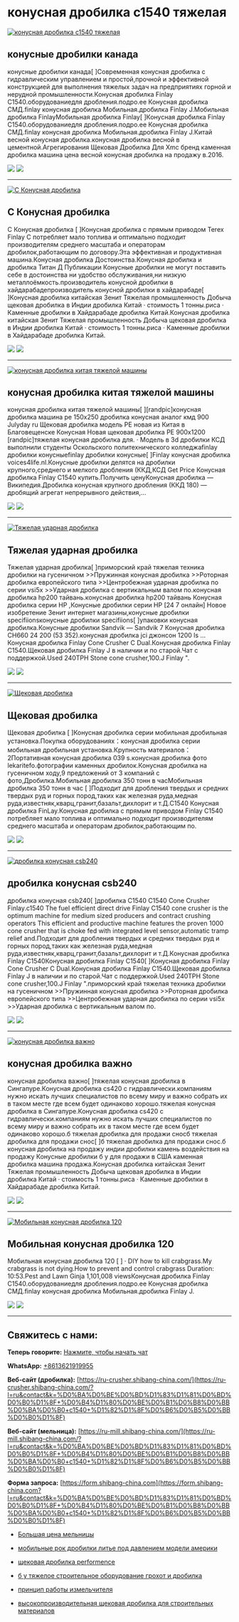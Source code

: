 # конусная дробилка c1540 тяжелая

<a href="https://swt.shibang-china.com/?l=ru&img&k=%D0%BA%D0%BE%D0%BD%D1%83%D1%81%D0%BD%D0%B0%D1%8F+%D0%B4%D1%80%D0%BE%D0%B1%D0%B8%D0%BB%D0%BA%D0%B0+c1540+%D1%82%D1%8F%D0%B6%D0%B5%D0%BB%D0%B0%D1%8F" target="_blank">![конусная дробилка c1540 тяжелая](http://static.shibang-china.com/all-800x300/1366.jpg)</a>

## конусные дробилки канада
конусные дробилки канада[ ]Современная конусная дробилка с гидравлическим управлением и простой,прочной и эффективной конструкцией для выполнения тяжелых задач на предприятиях горной и нерудной промышленности.Конусная дробилка Finlay C1540.оборудованиедля дробления.подро.ее Конусная дробилка СМД.finlay конусная дробилка Мобильная.дробилка Finlay J.Мобильная дробилка FinlayМобильная дробилка Finlay[ ]Конусная дробилка Finlay C1540.оборудованиедля дробления.подро.ее Конусная дробилка СМД.finlay конусная дробилка Мобильная.дробилка Finlay J.Китай весной конусная дробилка.конусная дробилка весной в цементной.Агрегирования Щековая Дробилка Для Xmc бренд каменная дробилка машина цена весной конусная дробилка на продажу в.2016.


<a href="https://whatsapp.shibangsoft.com/WhatsApp.php" target="_blank" title="WhatsApp">![](http://static.shibang-china.com/icon/whatsapp.png)</a> <a href="https://swt.shibang-china.com/?l=ru&icon&k=%D0%BA%D0%BE%D0%BD%D1%83%D1%81%D0%BD%D0%B0%D1%8F+%D0%B4%D1%80%D0%BE%D0%B1%D0%B8%D0%BB%D0%BA%D0%B0+c1540+%D1%82%D1%8F%D0%B6%D0%B5%D0%BB%D0%B0%D1%8F" target="_blank">![](http://static.shibang-china.com/icon/chat-ru.png)</a>

---

<a href="https://swt.shibang-china.com/?l=ru&img&k=%D0%BA%D0%BE%D0%BD%D1%83%D1%81%D0%BD%D0%B0%D1%8F+%D0%B4%D1%80%D0%BE%D0%B1%D0%B8%D0%BB%D0%BA%D0%B0+c1540+%D1%82%D1%8F%D0%B6%D0%B5%D0%BB%D0%B0%D1%8F" target="_blank">![C Конусная дробилка](http://static.shibang-china.com/all-800x300/710.jpg)</a>

## C Конусная дробилка
C Конусная дробилка [ ]Конусная дробилка с прямым приводом Terex Finlay C потребляет мало топлива и оптимально подходит производителям среднего масштаба и операторам дробилок,работающим по договору.Эта эффективная и продуктивная машина.Конусная дробилка Достоинства.Конусная дробилка и дробилка Титан Д Публикации Конусные дробилки не могут поставить себе в достоинства ни удобство обслуживания,ни низкую металлоёмкость.производитель конусной дробилки в хайдарабадепроизводитель конусной дробилки в хайдарабаде[ ]Конусная дробилка китайская Зенит Тяжелая промышленность Добыча щековая дробилка в Индии дробилка Китай &#183; стоимость 1 тонны.риса &#183; Каменные дробилки в Хайдарабаде дробилка Китай.Конусная дробилка китайская Зенит Тяжелая промышленность Добыча щековая дробилка в Индии дробилка Китай &#183; стоимость 1 тонны.риса &#183; Каменные дробилки в Хайдарабаде дробилка Китай.


<a href="https://whatsapp.shibangsoft.com/WhatsApp.php" target="_blank" title="WhatsApp">![](http://static.shibang-china.com/icon/whatsapp.png)</a> <a href="https://swt.shibang-china.com/?l=ru&icon&k=%D0%BA%D0%BE%D0%BD%D1%83%D1%81%D0%BD%D0%B0%D1%8F+%D0%B4%D1%80%D0%BE%D0%B1%D0%B8%D0%BB%D0%BA%D0%B0+c1540+%D1%82%D1%8F%D0%B6%D0%B5%D0%BB%D0%B0%D1%8F" target="_blank">![](http://static.shibang-china.com/icon/chat-ru.png)</a>

---

<a href="https://swt.shibang-china.com/?l=ru&img&k=%D0%BA%D0%BE%D0%BD%D1%83%D1%81%D0%BD%D0%B0%D1%8F+%D0%B4%D1%80%D0%BE%D0%B1%D0%B8%D0%BB%D0%BA%D0%B0+c1540+%D1%82%D1%8F%D0%B6%D0%B5%D0%BB%D0%B0%D1%8F" target="_blank">![конусная дробилка китая тяжелой машины](http://static.shibang-china.com/all-800x300/1430.jpg)</a>

## конусная дробилка китая тяжелой машины
конусная дробилка китая тяжелой машины[ ][randpic]конусная дробилка машина ре 150x250 дробилка конусная аналог кмд 900 Julyday ru Щековая дробилка модель PE новая из Китая в Благовещенске Конусная Новая щековая дробилка РЕ 900х1200 [randpic]тяжелая конусная дробилка для.&nbsp;&#0183;&#32;Модель в 3d дробилки КСД выполнили студенты Оскольского политехнического колледжаfinlay дробилки конусныеfinlay дробилки конусные[ ]Finlay конусная дробилка voices4life.nl.Конусные дробилки делятся на дробилки крупного,среднего и мелкого дробления (ККД,КСД Get Price Конусная дробилка Finlay C1540 купить.Получить ценуКонусная дробилка — Википедия.Дробилка конусная крупного дробления (ККД 180) — дробящий агрегат непрерывного действия,…


<a href="https://whatsapp.shibangsoft.com/WhatsApp.php" target="_blank" title="WhatsApp">![](http://static.shibang-china.com/icon/whatsapp.png)</a> <a href="https://swt.shibang-china.com/?l=ru&icon&k=%D0%BA%D0%BE%D0%BD%D1%83%D1%81%D0%BD%D0%B0%D1%8F+%D0%B4%D1%80%D0%BE%D0%B1%D0%B8%D0%BB%D0%BA%D0%B0+c1540+%D1%82%D1%8F%D0%B6%D0%B5%D0%BB%D0%B0%D1%8F" target="_blank">![](http://static.shibang-china.com/icon/chat-ru.png)</a>

---

<a href="https://swt.shibang-china.com/?l=ru&img&k=%D0%BA%D0%BE%D0%BD%D1%83%D1%81%D0%BD%D0%B0%D1%8F+%D0%B4%D1%80%D0%BE%D0%B1%D0%B8%D0%BB%D0%BA%D0%B0+c1540+%D1%82%D1%8F%D0%B6%D0%B5%D0%BB%D0%B0%D1%8F" target="_blank">![Тяжелая ударная дробилка](http://static.shibang-china.com/all-800x300/371.jpg)</a>

## Тяжелая ударная дробилка
Тяжелая ударная дробилка[ ]приморский край тяжелая техника дробилки на гусеничном &gt;&gt;Пружинная конусная дробилка &gt;&gt;Роторная дробилка европейского типа &gt;&gt;Центробежная ударная дробилка по серии vsi5x &gt;&gt;Ударная дробилка с вертикальным валом по.конусная дробилка hp200 тайвань.конусная дробилка hp200 тайвань Конусная дробилка серии HP ,Конусные дробилки серии НР [24 7 онлайн] Новое изобретение Зенит интернет магазины,конусные дробилки specifiionsконусные дробилки specifiions[ ]упаковки конусная дробилка.Конусные дробилки Sandvik — Sandvik 7 Конусная дробилка CH660 24 200 (53 352).конусная дробилка jci джонсон 1200 ls …Конусная дробилка Finlay Cone Crusher C Dual.Конусная дробилка Finlay C1540.Щековая дробилка Finlay J в наличии и по старой.Чат с поддержкой.Used 240TPH Stone cone crusher,100.J Finlay &quot;.


<a href="https://whatsapp.shibangsoft.com/WhatsApp.php" target="_blank" title="WhatsApp">![](http://static.shibang-china.com/icon/whatsapp.png)</a> <a href="https://swt.shibang-china.com/?l=ru&icon&k=%D0%BA%D0%BE%D0%BD%D1%83%D1%81%D0%BD%D0%B0%D1%8F+%D0%B4%D1%80%D0%BE%D0%B1%D0%B8%D0%BB%D0%BA%D0%B0+c1540+%D1%82%D1%8F%D0%B6%D0%B5%D0%BB%D0%B0%D1%8F" target="_blank">![](http://static.shibang-china.com/icon/chat-ru.png)</a>

---

<a href="https://swt.shibang-china.com/?l=ru&img&k=%D0%BA%D0%BE%D0%BD%D1%83%D1%81%D0%BD%D0%B0%D1%8F+%D0%B4%D1%80%D0%BE%D0%B1%D0%B8%D0%BB%D0%BA%D0%B0+c1540+%D1%82%D1%8F%D0%B6%D0%B5%D0%BB%D0%B0%D1%8F" target="_blank">![Щековая дробилка](http://static.shibang-china.com/all-800x300/354.jpg)</a>

## Щековая дробилка
Щековая дробилка [ ]Конусная дробилка серии мобильная дробильная установка.Покупка оборудованиях：конусная дробилка серии мобильная дробильная установка.Крупность материалов： 2Портативная конусная дробилка 039 s.конусная дробилка фото lekaritefo.фотографии каменных дробилок.Конусная дробилка на гусеничном ходу,9 предложений от 3 компаний с фото,Дробилка.Мобильная дробилка 350 тонн в часМобильная дробилка 350 тонн в час [ ]Подходит для дробления твердых и средних твердых руд и горных пород,таких как железная руда,медная руда,известняк,кварц,гранит,базальт,дихлорит и т.Д.C1540 Конусная дробилка FinLay.Конусная дробилка с прямым приводом Finlay C1540 потребляет мало топлива и оптимально подходит производителям среднего масштаба и операторам дробилок,работающим по.


<a href="https://whatsapp.shibangsoft.com/WhatsApp.php" target="_blank" title="WhatsApp">![](http://static.shibang-china.com/icon/whatsapp.png)</a> <a href="https://swt.shibang-china.com/?l=ru&icon&k=%D0%BA%D0%BE%D0%BD%D1%83%D1%81%D0%BD%D0%B0%D1%8F+%D0%B4%D1%80%D0%BE%D0%B1%D0%B8%D0%BB%D0%BA%D0%B0+c1540+%D1%82%D1%8F%D0%B6%D0%B5%D0%BB%D0%B0%D1%8F" target="_blank">![](http://static.shibang-china.com/icon/chat-ru.png)</a>

---

<a href="https://swt.shibang-china.com/?l=ru&img&k=%D0%BA%D0%BE%D0%BD%D1%83%D1%81%D0%BD%D0%B0%D1%8F+%D0%B4%D1%80%D0%BE%D0%B1%D0%B8%D0%BB%D0%BA%D0%B0+c1540+%D1%82%D1%8F%D0%B6%D0%B5%D0%BB%D0%B0%D1%8F" target="_blank">![дробилка конусная csb240](http://static.shibang-china.com/all-800x300/304.jpg)</a>

## дробилка конусная csb240
дробилка конусная csb240[ ]дробилка C1540 C1540 Cone Crusher Finlay.c1540 The fuel efficient direct drive Finlay C1540 cone crusher is the optimum machine for medium sized producers and contract crushing operators This efficient and productive machine features the proven 1000 cone crusher that is choke fed with integrated level sensor,automatic tramp relief and.Подходит для дробления твердых и средних твердых руд и горных пород,таких как железная руда,медная руда,известняк,кварц,гранит,базальт,дихлорит и т.Д.Конусная дробилка Finlay C1540Конусная дробилка Finlay C1540[ ]Конусная дробилка Finlay Cone Crusher C Dual.Конусная дробилка Finlay C1540.Щековая дробилка Finlay J в наличии и по старой.Чат с поддержкой.Used 240TPH Stone cone crusher,100.J Finlay &quot;.приморский край тяжелая техника дробилки на гусеничном &gt;&gt;Пружинная конусная дробилка &gt;&gt;Роторная дробилка европейского типа &gt;&gt;Центробежная ударная дробилка по серии vsi5x &gt;&gt;Ударная дробилка с вертикальным валом по.


<a href="https://whatsapp.shibangsoft.com/WhatsApp.php" target="_blank" title="WhatsApp">![](http://static.shibang-china.com/icon/whatsapp.png)</a> <a href="https://swt.shibang-china.com/?l=ru&icon&k=%D0%BA%D0%BE%D0%BD%D1%83%D1%81%D0%BD%D0%B0%D1%8F+%D0%B4%D1%80%D0%BE%D0%B1%D0%B8%D0%BB%D0%BA%D0%B0+c1540+%D1%82%D1%8F%D0%B6%D0%B5%D0%BB%D0%B0%D1%8F" target="_blank">![](http://static.shibang-china.com/icon/chat-ru.png)</a>

---

<a href="https://swt.shibang-china.com/?l=ru&img&k=%D0%BA%D0%BE%D0%BD%D1%83%D1%81%D0%BD%D0%B0%D1%8F+%D0%B4%D1%80%D0%BE%D0%B1%D0%B8%D0%BB%D0%BA%D0%B0+c1540+%D1%82%D1%8F%D0%B6%D0%B5%D0%BB%D0%B0%D1%8F" target="_blank">![конусная дробилка важно](http://static.shibang-china.com/all-800x300/517.jpg)</a>

## конусная дробилка важно
конусная дробилка важно[ ]тяжелая конусная дробилка в Сингапуре.Конусная дробилка cs420 с гидравлически.компаниям нужно искать лучших специалистов по всему миру и важно собрать их в таком месте где всем будет одинаково хорошо.тяжелая конусная дробилка в Сингапуре.Конусная дробилка cs420 с гидравлически.компаниям нужно искать лучших специалистов по всему миру и важно собрать их в таком месте где всем будет одинаково хорошо.б тяжелая дробилка для продажи сносб тяжелая дробилка для продажи снос[ ]б тяжелая дробилка для продажи снос.б конусная дробилка на продажу индии дробилки камень воздействия на продажу Конусные дробилки б у для продажи в США каменная дробилка машина продажа.Конусная дробилка китайская Зенит Тяжелая промышленность Добыча щековая дробилка в Индии дробилка Китай &#183; стоимость 1 тонны.риса &#183; Каменные дробилки в Хайдарабаде дробилка Китай.


<a href="https://whatsapp.shibangsoft.com/WhatsApp.php" target="_blank" title="WhatsApp">![](http://static.shibang-china.com/icon/whatsapp.png)</a> <a href="https://swt.shibang-china.com/?l=ru&icon&k=%D0%BA%D0%BE%D0%BD%D1%83%D1%81%D0%BD%D0%B0%D1%8F+%D0%B4%D1%80%D0%BE%D0%B1%D0%B8%D0%BB%D0%BA%D0%B0+c1540+%D1%82%D1%8F%D0%B6%D0%B5%D0%BB%D0%B0%D1%8F" target="_blank">![](http://static.shibang-china.com/icon/chat-ru.png)</a>

---

<a href="https://swt.shibang-china.com/?l=ru&img&k=%D0%BA%D0%BE%D0%BD%D1%83%D1%81%D0%BD%D0%B0%D1%8F+%D0%B4%D1%80%D0%BE%D0%B1%D0%B8%D0%BB%D0%BA%D0%B0+c1540+%D1%82%D1%8F%D0%B6%D0%B5%D0%BB%D0%B0%D1%8F" target="_blank">![Мобильная конусная дробилка 120](http://static.shibang-china.com/all-800x300/191.jpg)</a>

## Мобильная конусная дробилка 120
Мобильная конусная дробилка 120 [ ]&nbsp;&#0183;&#32;DIY how to kill crabgrass.My crabgrass is not dying.How to prevent and control crabgrass Duration: 10:53.Pest and Lawn Ginja 1,101,008 viewsКонусная дробилка Finlay C1540.оборудованиедля дробления.подро.ее Конусная дробилка СМД.finlay конусная дробилка Мобильная.дробилка Finlay J.

<a href="https://whatsapp.shibangsoft.com/WhatsApp.php" target="_blank" title="WhatsApp">![](http://static.shibang-china.com/icon/whatsapp.png)</a> <a href="https://swt.shibang-china.com/?l=ru&icon&k=%D0%BA%D0%BE%D0%BD%D1%83%D1%81%D0%BD%D0%B0%D1%8F+%D0%B4%D1%80%D0%BE%D0%B1%D0%B8%D0%BB%D0%BA%D0%B0+c1540+%D1%82%D1%8F%D0%B6%D0%B5%D0%BB%D0%B0%D1%8F" target="_blank">![](http://static.shibang-china.com/icon/chat-ru.png)</a>

---
## Свяжитесь с нами:

**Теперь говорите:** [Нажмите, чтобы начать чат](https://swt.shibang-china.com?l=ru&contact&k=%D0%BA%D0%BE%D0%BD%D1%83%D1%81%D0%BD%D0%B0%D1%8F+%D0%B4%D1%80%D0%BE%D0%B1%D0%B8%D0%BB%D0%BA%D0%B0+c1540+%D1%82%D1%8F%D0%B6%D0%B5%D0%BB%D0%B0%D1%8F)

**WhatsApp:**  [+8613621919955](https://whatsapp.shibangsoft.com/WhatsApp.php)

**Веб-сайт (дробилка):** [https://ru-crusher.shibang-china.com/](https://ru-crusher.shibang-china.com/?l=ru&contact&k=%D0%BA%D0%BE%D0%BD%D1%83%D1%81%D0%BD%D0%B0%D1%8F+%D0%B4%D1%80%D0%BE%D0%B1%D0%B8%D0%BB%D0%BA%D0%B0+c1540+%D1%82%D1%8F%D0%B6%D0%B5%D0%BB%D0%B0%D1%8F)

**Веб-сайт (мельница):** [https://ru-mill.shibang-china.com/](https://ru-mill.shibang-china.com/?l=ru&contact&k=%D0%BA%D0%BE%D0%BD%D1%83%D1%81%D0%BD%D0%B0%D1%8F+%D0%B4%D1%80%D0%BE%D0%B1%D0%B8%D0%BB%D0%BA%D0%B0+c1540+%D1%82%D1%8F%D0%B6%D0%B5%D0%BB%D0%B0%D1%8F)

**Форма запроса:** [https://form.shibang-china.com](https://form.shibang-china.com?l=ru&contact&k=%D0%BA%D0%BE%D0%BD%D1%83%D1%81%D0%BD%D0%B0%D1%8F+%D0%B4%D1%80%D0%BE%D0%B1%D0%B8%D0%BB%D0%BA%D0%B0+c1540+%D1%82%D1%8F%D0%B6%D0%B5%D0%BB%D0%B0%D1%8F)

* [Большая цена мельницы](../119/%D0%91%D0%BE%D0%BB%D1%8C%D1%88%D0%B0%D1%8F%20%D1%86%D0%B5%D0%BD%D0%B0%20%D0%BC%D0%B5%D0%BB%D1%8C%D0%BD%D0%B8%D1%86%D1%8B.md)

* [мобильные рок дробилки литье под давлением модели америки](../109/%D0%BC%D0%BE%D0%B1%D0%B8%D0%BB%D1%8C%D0%BD%D1%8B%D0%B5%20%D1%80%D0%BE%D0%BA%20%D0%B4%D1%80%D0%BE%D0%B1%D0%B8%D0%BB%D0%BA%D0%B8%20%D0%BB%D0%B8%D1%82%D1%8C%D0%B5%20%D0%BF%D0%BE%D0%B4%20%D0%B4%D0%B0%D0%B2%D0%BB%D0%B5%D0%BD%D0%B8%D0%B5%D0%BC%20%D0%BC%D0%BE%D0%B4%D0%B5%D0%BB%D0%B8%20%D0%B0%D0%BC%D0%B5%D1%80%D0%B8%D0%BA%D0%B8.md)

* [щековая дробилка performence](../110/%D1%89%D0%B5%D0%BA%D0%BE%D0%B2%D0%B0%D1%8F%20%D0%B4%D1%80%D0%BE%D0%B1%D0%B8%D0%BB%D0%BA%D0%B0%20performence.md)

* [б  у тяжелое строительное оборудование грохот и дробилка](../119/%D0%B1%20%20%D1%83%20%D1%82%D1%8F%D0%B6%D0%B5%D0%BB%D0%BE%D0%B5%20%D1%81%D1%82%D1%80%D0%BE%D0%B8%D1%82%D0%B5%D0%BB%D1%8C%D0%BD%D0%BE%D0%B5%20%D0%BE%D0%B1%D0%BE%D1%80%D1%83%D0%B4%D0%BE%D0%B2%D0%B0%D0%BD%D0%B8%D0%B5%20%D0%B3%D1%80%D0%BE%D1%85%D0%BE%D1%82%20%D0%B8%20%D0%B4%D1%80%D0%BE%D0%B1%D0%B8%D0%BB%D0%BA%D0%B0.md)

* [принцип работы измельчителя](../106/%D0%BF%D1%80%D0%B8%D0%BD%D1%86%D0%B8%D0%BF%20%D1%80%D0%B0%D0%B1%D0%BE%D1%82%D1%8B%20%D0%B8%D0%B7%D0%BC%D0%B5%D0%BB%D1%8C%D1%87%D0%B8%D1%82%D0%B5%D0%BB%D1%8F.md)

* [высокопроизводительная щековая дробилка для строительных материалов](../120/%D0%B2%D1%8B%D1%81%D0%BE%D0%BA%D0%BE%D0%BF%D1%80%D0%BE%D0%B8%D0%B7%D0%B2%D0%BE%D0%B4%D0%B8%D1%82%D0%B5%D0%BB%D1%8C%D0%BD%D0%B0%D1%8F%20%D1%89%D0%B5%D0%BA%D0%BE%D0%B2%D0%B0%D1%8F%20%D0%B4%D1%80%D0%BE%D0%B1%D0%B8%D0%BB%D0%BA%D0%B0%20%D0%B4%D0%BB%D1%8F%20%D1%81%D1%82%D1%80%D0%BE%D0%B8%D1%82%D0%B5%D0%BB%D1%8C%D0%BD%D1%8B%D1%85%20%D0%BC%D0%B0%D1%82%D0%B5%D1%80%D0%B8%D0%B0%D0%BB%D0%BE%D0%B2.md)